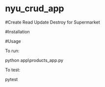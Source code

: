 # nyu_crud_app
#Create Read Update Destroy for Supermarket

#Installation

#Usage

To run:

python app\products_app.py


To test:

pytest
